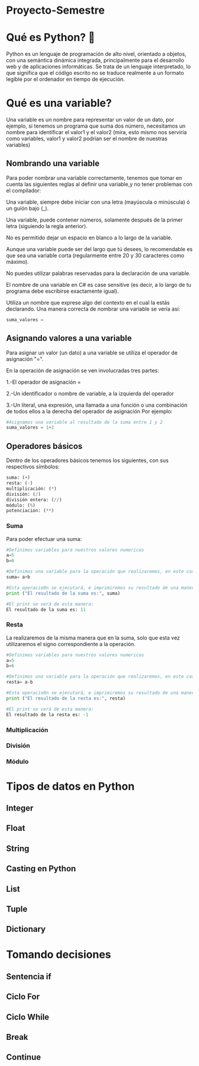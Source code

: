 # Proyecto-Semestre 
# Qué es Python? 💫
Python es un lenguaje de programación de alto nivel, orientado a objetos, con una semántica dinámica integrada, principalmente para el desarrollo web y de aplicaciones informáticas. Se trata de un lenguaje interpretado, lo que significa que el código escrito no se traduce realmente a un formato legible por el ordenador en tiempo de ejecución.

# Qué es una variable?
Una variable es un nombre para representar un valor de un dato, por ejemplo, si tenemos un programa que suma dos número, necesitamos un nombre para identificar el valor1 y el valor2 (mira, esto mismo nos serviría como variables, valor1 y valor2 podrían ser el nombre de nuestras variables)

## Nombrando una variable
Para poder nombrar una variable correctamente, tenemos que tomar en cuenta las siguientes reglas al definir una variable,y no tener problemas con el compilador:

Una variable, siempre debe iniciar con una letra (mayúscula o minúscula) ó un guión bajo (_).

Una variable, puede contener números, solamente después de  la primer letra (siguiendo la regla anterior).

No es permitido dejar un espacio en blanco a lo largo de la variable.

Aunque una variable puede ser del largo que tú desees, lo recomendable es que sea una variable corta (regularmente entre 20 y 30 caracteres como máximo).

No puedes utilizar palabras reservadas para la declaración de una variable.

El nombre de una variable en C# es case sensitive (es decir, a lo largo de tu programa debe escribirse exactamente igual).

Utiliza un nombre que exprese algo del contexto en el cual la estás declarando.
Una manera correcta de nombrar una variable se vería así:
```python
suma_valores =
```
## Asignando valores a una variable
Para asignar un valor (un dato) a una variable se utiliza el operador de asignación "=".

En la operación de asignación se ven involucradas tres partes:

1.-El operador de asignación =

2.-Un identificador o nombre de variable, a la izquierda del operador

3.-Un literal, una expresión, una llamada a una función o una combinación de todos ellos a la derecha del operador de asignación
Por ejemplo:
```python
#Asignamos una variable al resultado de la suma entre 1 y 2
suma_valores = 1+2
```
## Operadores básicos
Dentro de los operadores básicos tenemos los siguientes, con sus respectivos símbolos:
```python
suma: (+)
resta: (-)
multiplicación: (*)
división: (/)
división entera: (//)
módulo: (%)
potenciacion: (**)
```
### Suma
Para poder efectuar una suma:
```python
#Definimos variables para nuestros valores numericos 
a=5
b=6

#Definimos una variable para la operación que realizaremos, en este caso la suma:
suma= a+b

#Esta operacio0n se ejecutará, e imprimiremos su resultado de una manera presentable:
print ("El resultado de la suma es:", suma)

#El print se verá de esta manera:
El resultado de la suma es: 11
```
### Resta
La realizaremos de la misma manera que en la suma, solo que esta vez utilizaremos el signo correspondiente a la operación. 
```python
#Definimos variables para nuestros valores numericos 
a=5
b=6

#Definimos una variable para la operación que realizaremos, en este caso la suma:
resta= a-b

#Esta operacio0n se ejecutará, e imprimiremos su resultado de una manera presentable:
print ("El resultado de la resta es:", resta)

#El print se verá de esta manera:
El resultado de la resta es: -1
```


### Multiplicación

### División

### Módulo

# Tipos de datos en Python

## Integer

## Float

## String

## Casting en Python

## List

## Tuple

## Dictionary

# Tomando decisiones

## Sentencia if

## Ciclo For

## Ciclo While

## Break

## Continue
